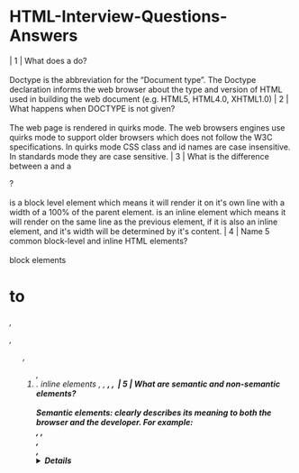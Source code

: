 # HTML-Interview-Questions-Answers
| 1   | What does a <DOCTYPE html> do? <br/><br/> Doctype is the abbreviation for the “Document type”. The Doctype declaration informs the web browser about the type and version of HTML used in building the web document (e.g. HTML5, HTML4.0, XHTML1.0)
| 2   | What happens when DOCTYPE is not given? <br/><br/> The web page is rendered in quirks mode. The web browsers engines use quirks mode to support older browsers which does not follow the W3C specifications. In quirks mode CSS class and id names are case insensitive. In standards mode they are case sensitive.
| 3   | What is the difference between a <span> and a <div>? <br/><br/> <div> is a block level element which means it will render it on it's own line with a width of a 100% of the parent element. <span> is an inline element which means it will render on the same line as the previous element, if it is also an inline element, and it's width will be determined by it's content.
| 4   | Name 5 common block-level and inline HTML elements? <br/><br/> block elements <h1> to <h6>, <p>, <ul>, <ol>, <li> . inline elements <span>, <a>, <strong>, <i>, <img>
| 5   | What are semantic and non-semantic elements? <br/><br/> Semantic elements: clearly describes its meaning to both the browser and the developer. For example: <form>, <table>, <article>, <aside>, <details>, <figcaption>, <figure>, <footer>, <header>, <main>, <mark>, <nav>, <section>, <summary>, <time> clearly defines its content. Non-semantic elements: <div> and <span> tells nothing about its content.
| 6   | What is the purpose of main element? <br/><br/> The HTML <main> element represents the dominant content of the <body> of a document. The main content area consists of content that is directly related to or expands upon the central topic of a document, or the central functionality of an application.
```
<main role="main">
    <p>Geckos are a group of usually small, usually nocturnal lizards. 
       They are found on every continent except Australia.</p>
    <p>Many species of gecko have adhesive toe pads which enable them to climb walls and even windows.</p>
</main>
```
| 7   | Define semantic markup. What are the semantic meanings for <section>, <article>, <aside>, <nav>, <header>, <footer> and when/how should each be used in structuring html markup? <br/><br/> <header> is used to contain introductory and navigational information about a section of the page. This can include the section heading, the author’s name, time and date of publication, table of contents, or other navigational information. <article> is meant to house a self-contained composition that can logically be independently recreated outside of the page without losing it’s meaining. Individual blog posts or news stories are good examples. <section> is a flexible container for holding content that shares a common informational theme or purpose. <footer> is used to hold information that should appear at the end of a section of content and contain additional information about the section. Author’s name, copyright information, and related links are typical examples of such content.
| 8   | When should you use section, div or article? <br/><br/> <section>, group of content inside is related to a single theme, and should appear as an entry in an outline of the page. It’s a chunk of related content, like a subsection of a long article, a major part of the page (eg the news section on the homepage), or a page in a webapp’s tabbed interface. A section normally has a heading (title) and maybe a footer too. <article>, represents a complete, or self-contained, composition in a document, page, application, or site and that is, in principle, independently distributable or reusable, e.g. in syndication. This could be a forum post, a magazine or newspaper article, a blog entry, a user-submitted comment, an interactive widget or gadget, or any other independent item of content. <div>, on the other hand, does not convey any meaning, aside from any found in its class, lang and title attributes.
| 9   | What is Character Encoding? <br/><br/> Character encoding is a method of converting bytes into characters. To validate or display an HTML document properly, a program must choose a proper character encoding. This is specified in the tag: <meta charset="utf-8"/>

